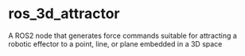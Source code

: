 # ros_3d_attractor
A ROS2 node that generates force commands suitable for attracting a robotic effector to a point, line, or plane embedded in a 3D space
